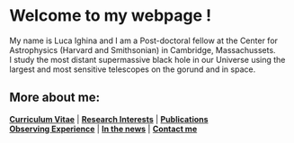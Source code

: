 # Welcome to my webpage !

My name is Luca Ighina and I am a Post-doctoral fellow at the Center for Astrophysics (Harvard and Smithsonian) in Cambridge, Massachussets.\
I study the most distant supermassive black hole in our Universe using the largest and most sensitive telescopes on the gorund and in space. 


## More about me:
**[Curriculum Vitae](./curriculum-vitae.html)** | 
**[Research Interests](./research_inter.html)** | 
**[Publications](./publications.html)**\
**[Observing Experience](./observing.html)** |
**[In the news](./news.html)** |
**[Contact me](./contacts.html)** 
